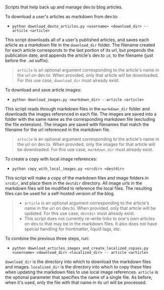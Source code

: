 Scripts that help back up and manage dev.to blog articles.

To download a user's articles as markdown from dev.to:

* `python download_devto_articles.py <username> <download_dir> --article <article>`

This script downloads all of a user's published articles, and saves each article as a markdown file in the `download_dir` folder. The filename created for each article corresponds to the last portion of its url, but prepends the publication date, and appends the article's dev.to `id`, to the filename (just before the `.md` suffix).

> `article` is an optional argument corresponding to the article's name in the url on dev.to. When provided, only that article will be downloaded. For this use case, `download_dir` must already exist.

To download and save article images:

* `python download_images.py <markdown_dir> --article <article>`

This script reads through markdown files in the `markdown_dir` folder and downloads the images referenced in each file. The images are saved into a folder with the same name as the corresponding markdown file (excluding the file extension). The images are saved with filenames that match the filename for the url referenced in the markdown file.

> `article` is an optional argument corresponding to the article's name in the url on dev.to. When provided, only the images for that article will be downloaded. For this use case, `markdown_dir` must already exist.

To create a copy with local image references:

* `python copy_with_local_images.py <srcdir> <destdir>`

This script will make a copy of the markdown files and image folders in `srcdir`, and place them in the `destdir` directory. All image urls in the markdown files will be modified to reference the local files. The resulting files can be used for a self-hosted version of the blog.

> * `article` is an optional argument corresponding to the article's name in the url on dev.to. When provided, only that article will be updated. For this use case, `destdir` must already exist.
> * This script does not currently re-write links to one's own articles on dev.to that may be in the markdown files. It also does not have special handling for frontmatter, liquid tags, etc.

To combine the previous three steps, run:

* `python download_articles_images_and_create_localized_copies.py <username> <download_dir> <localized_dir> -- article <article>`

`download_dir` is the directory into which to download the markdown files and images. `localized_dir` is the directory into which to copy these files when updating the markdown files to use local image references. `article` is the optional parameter that specifies the name of a single file. As before, when it's used, only the file with that name in its url will be processed.
